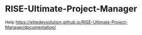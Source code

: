 # RISE-Ultimate-Project-Manager
Help
https://elitedevsolution.github.io/RISE-Ultimate-Project-Manager/documentation/
